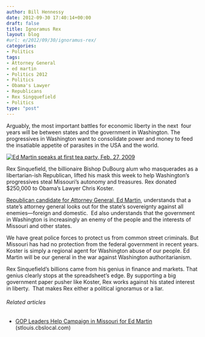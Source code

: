 ```yaml
---
author: Bill Hennessy
date: 2012-09-30 17:40:14+00:00
draft: false
title: Ignoramus Rex
layout: blog
#url: e/2012/09/30/ignoramus-rex/
categories:
- Politics
tags:
- Attorney General
- ed martin
- Politics 2012
- Politics
- Obama's Lawyer
- Republicans
- Rex Singquefield
- Politics
type: "post"
---
```


Arguably, the most important battles for economic liberty in the next  four years will be between states and the government in Washington. The progressives in Washington want to consolidate power and money to feed the insatiable appetite of parasites in the USA and the world.

[![Ed Martin speaks at first tea party, Feb. 27, 2009](https://ludicrite.files.wordpress.com/2012/09/edmartin2-27_thumb.jpg)
](https://ludicrite.files.wordpress.com/2012/09/edmartin2-27.jpg)

Rex Sinquefield, the billionaire Bishop DuBourg alum who masquerades as a libertarian-ish Republican, lifted his mask this week to help Washington’s progressives steal Missouri’s autonomy and treasures. Rex donated $250,000 to Obama’s Lawyer Chris Koster.

[Republican candidate for Attorney General, Ed Martin](https://edmartinformissouri.com/), understands that a state’s attorney general looks out for the state’s sovereignty against all enemies—foreign and domestic.  Ed also understands that the government in Washington is increasingly an enemy of the people and the interests of Missouri and other states.

We have great police forces to protect us from common street criminals. But Missouri has had no protection from the federal government in recent years. Koster is simply a regional agent for Washington abuse of our people. Ed Martin will be our general in the war against Washington authoritarianism.

Rex Sinquefield’s billions came from his genius in finance and markets. That genius clearly stops at the spreadsheet’s edge. By supporting a big government paper pusher like Koster, Rex works against his stated interest in liberty.  That makes Rex either a political ignoramus or a liar.


###### Related articles

* [GOP Leaders Help Campaign in Missouri for Ed Martin](https://stlouis.cbslocal.com/2012/09/20/gop-leaders-help-campaign-in-missouri-for-ed-martin/) (stlouis.cbslocal.com)

